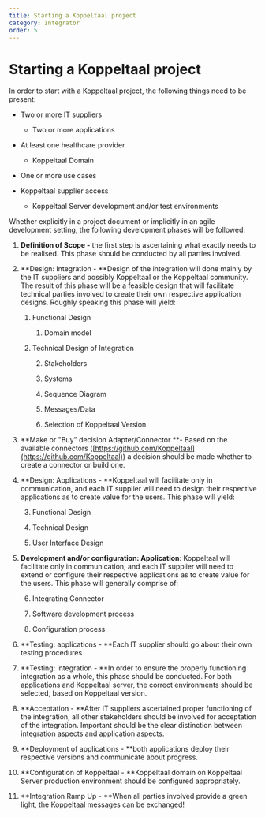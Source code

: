 ```yaml
---
title: Starting a Koppeltaal project
category: Integrator
order: 5
---
```

# Starting a Koppeltaal project

In order to start with a Koppeltaal project, the following things need to be present:

* Two or more IT suppliers

    * Two or more applications

* At least one healthcare provider

    * Koppeltaal Domain

* One or more use cases

* Koppeltaal supplier access

    * Koppeltaal Server development and/or test environments

Whether explicitly in a project document or implicitly in an agile development setting, the following development phases will be followed:

1. **Definition of Scope -** the first step is ascertaining what exactly needs to be realised. This phase should be conducted by all parties involved.

2. **Design: Integration - **Design of the integration will done mainly by the IT suppliers and possibly Koppeltaal or the Koppeltaal community. The result of this phase will be a feasible design that will facilitate technical parties involved to create their own respective application designs. Roughly speaking this phase will yield:

    1. Functional Design

        1. Domain model

    2. Technical Design of Integration

        2. Stakeholders

        3. Systems

        4. Sequence Diagram

        5. Messages/Data

        6. Selection of Koppeltaal Version

3. **Make or "Buy" decision Adapter/Connector **- Based on the available connectors ([https://github.com/Koppeltaal](https://github.com/Koppeltaal)) a decision should be made whether to create a connector or build one.

4. **Design: Applications - **Koppeltaal will facilitate only in communication, and each IT supplier will need to design their respective applications as to create value for the users. This phase will yield:

    3. Functional Design

    4. Technical Design

    5. User Interface Design

5. **Development and/or configuration: Application**: Koppeltaal will facilitate only in communication, and each IT supplier will need to extend or configure their respective applications as to create value for the users. This phase will generally comprise of:

    6. Integrating Connector

    7. Software development process

    8. Configuration process

6. **Testing: applications - **Each IT supplier should go about their own testing procedures

7. **Testing: integration - **In order to ensure the properly functioning integration as a whole, this phase should be conducted. For both applications and Koppeltaal server, the correct environments should be selected, based on Koppeltaal version.

8. **Acceptation - **After IT suppliers ascertained proper functioning of the integration, all other stakeholders should be involved for acceptation of the integration. Important should be the clear distinction between integration aspects and application aspects.

9. **Deployment of applications - **both applications deploy their respective versions and communicate about progress.

10. **Configuration of Koppeltaal - **Koppeltaal domain on Koppeltaal Server production environment should be configured appropriately.

11. **Integration Ramp Up - **When all parties involved provide a green light, the Koppeltaal messages can be exchanged!
